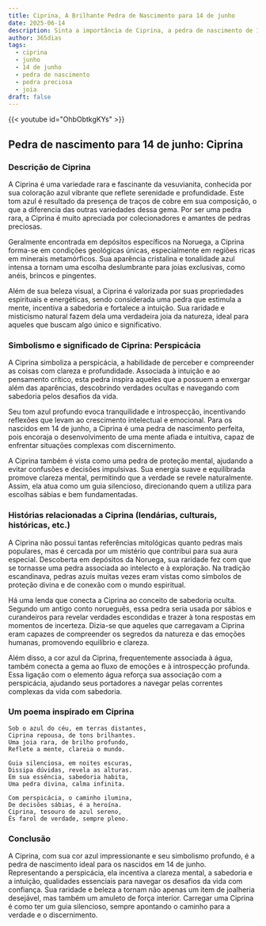 ```yaml
---
title: Ciprina, A Brilhante Pedra de Nascimento para 14 de junho
date: 2025-06-14
description: Sinta a importância de Ciprina, a pedra de nascimento de 14 de junho que simboliza Perspicácia. Deixe que sua beleza e significado iluminem seu dia.
author: 365dias
tags:
  - ciprina
  - junho
  - 14 de junho
  - pedra de nascimento
  - pedra preciosa
  - joia
draft: false
---
```


{{< youtube id="OhbObtkgKYs" >}}

## Pedra de nascimento para 14 de junho: Ciprina

### Descrição de Ciprina

A Ciprina é uma variedade rara e fascinante da vesuvianita, conhecida por sua coloração azul vibrante que reflete serenidade e profundidade. Este tom azul é resultado da presença de traços de cobre em sua composição, o que a diferencia das outras variedades dessa gema. Por ser uma pedra rara, a Ciprina é muito apreciada por colecionadores e amantes de pedras preciosas.

Geralmente encontrada em depósitos específicos na Noruega, a Ciprina forma-se em condições geológicas únicas, especialmente em regiões ricas em minerais metamórficos. Sua aparência cristalina e tonalidade azul intensa a tornam uma escolha deslumbrante para joias exclusivas, como anéis, brincos e pingentes.

Além de sua beleza visual, a Ciprina é valorizada por suas propriedades espirituais e energéticas, sendo considerada uma pedra que estimula a mente, incentiva a sabedoria e fortalece a intuição. Sua raridade e misticismo natural fazem dela uma verdadeira joia da natureza, ideal para aqueles que buscam algo único e significativo.

### Simbolismo e significado de Ciprina: Perspicácia

A Ciprina simboliza a perspicácia, a habilidade de perceber e compreender as coisas com clareza e profundidade. Associada à intuição e ao pensamento crítico, esta pedra inspira aqueles que a possuem a enxergar além das aparências, descobrindo verdades ocultas e navegando com sabedoria pelos desafios da vida.

Seu tom azul profundo evoca tranquilidade e introspecção, incentivando reflexões que levam ao crescimento intelectual e emocional. Para os nascidos em 14 de junho, a Ciprina é uma pedra de nascimento perfeita, pois encoraja o desenvolvimento de uma mente afiada e intuitiva, capaz de enfrentar situações complexas com discernimento.

A Ciprina também é vista como uma pedra de proteção mental, ajudando a evitar confusões e decisões impulsivas. Sua energia suave e equilibrada promove clareza mental, permitindo que a verdade se revele naturalmente. Assim, ela atua como um guia silencioso, direcionando quem a utiliza para escolhas sábias e bem fundamentadas.

### Histórias relacionadas a Ciprina (lendárias, culturais, históricas, etc.)

A Ciprina não possui tantas referências mitológicas quanto pedras mais populares, mas é cercada por um mistério que contribui para sua aura especial. Descoberta em depósitos da Noruega, sua raridade fez com que se tornasse uma pedra associada ao intelecto e à exploração. Na tradição escandinava, pedras azuis muitas vezes eram vistas como símbolos de proteção divina e de conexão com o mundo espiritual.

Há uma lenda que conecta a Ciprina ao conceito de sabedoria oculta. Segundo um antigo conto norueguês, essa pedra seria usada por sábios e curandeiros para revelar verdades escondidas e trazer à tona respostas em momentos de incerteza. Dizia-se que aqueles que carregavam a Ciprina eram capazes de compreender os segredos da natureza e das emoções humanas, promovendo equilíbrio e clareza.

Além disso, a cor azul da Ciprina, frequentemente associada à água, também conecta a gema ao fluxo de emoções e à introspecção profunda. Essa ligação com o elemento água reforça sua associação com a perspicácia, ajudando seus portadores a navegar pelas correntes complexas da vida com sabedoria.

### Um poema inspirado em Ciprina

```
Sob o azul do céu, em terras distantes,  
Ciprina repousa, de tons brilhantes.  
Uma joia rara, de brilho profundo,  
Reflete a mente, clareia o mundo.  

Guia silenciosa, em noites escuras,  
Dissipa dúvidas, revela as alturas.  
Em sua essência, sabedoria habita,  
Uma pedra divina, calma infinita.  

Com perspicácia, o caminho ilumina,  
De decisões sábias, é a heroína.  
Ciprina, tesouro de azul sereno,  
És farol de verdade, sempre pleno.
```

### Conclusão

A Ciprina, com sua cor azul impressionante e seu simbolismo profundo, é a pedra de nascimento ideal para os nascidos em 14 de junho. Representando a perspicácia, ela incentiva a clareza mental, a sabedoria e a intuição, qualidades essenciais para navegar os desafios da vida com confiança. Sua raridade e beleza a tornam não apenas um item de joalheria desejável, mas também um amuleto de força interior. Carregar uma Ciprina é como ter um guia silencioso, sempre apontando o caminho para a verdade e o discernimento.